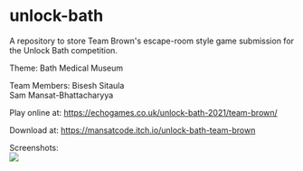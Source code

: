 # unlock-bath
A repository to store Team Brown's escape-room style game submission for the Unlock Bath competition. 

Theme: 
Bath Medical Museum

Team Members:
Bisesh Sitaula  
Sam Mansat-Bhattacharyya

Play online at:
https://echogames.co.uk/unlock-bath-2021/team-brown/

Download at:
https://mansatcode.itch.io/unlock-bath-team-brown

Screenshots:  
![](https://cdn.discordapp.com/attachments/893457927137026068/941372368494927882/unknown.png)
